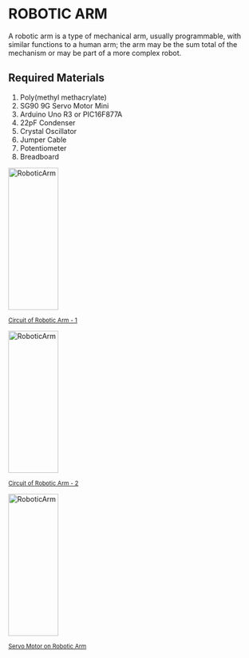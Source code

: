 # ROBOTIC ARM
A robotic arm is a type of mechanical arm, usually programmable, with similar functions to a human arm; the arm may be the sum total of the mechanism or may be part of a more complex robot.
## Required Materials
1. Poly(methyl methacrylate)
2. SG90 9G Servo Motor Mini
3. Arduino Uno R3 or PIC16F877A
4. 22pF Condenser
5. Crystal Oscillator
6. Jumper Cable
7. Potentiometer
8. Breadboard

<a href="http://ertkrn.com/Content/Proje/RobotikKol/robot1.jpg">
   <img src="http://ertkrn.com/Content/Proje/RobotikKol/robot1.jpg" alt="RoboticArm" style="width:100px; height:285px;">
   <div class="caption">
     <p><small>Circuit of Robotic Arm - 1</small></p>
   </div>
 </a>
<a href="http://ertkrn.com/Content/Proje/RobotikKol/robot2.jpg">
   <img src="http://ertkrn.com/Content/Proje/RobotikKol/robot2.jpg" alt="RoboticArm" style="width:100px; height:285px;">
   <div class="caption">
      <p><small>Circuit of Robotic Arm - 2</small></p>
   </div>
</a>
<a href="http://ertkrn.com/Content/Proje/RobotikKol/robot3.jpg">
   <img src="http://ertkrn.com/Content/Proje/RobotikKol/robot3.jpg" alt="RoboticArm" style="width:100px; height:285px;">
   <div class="caption">
      <p><small>Servo Motor on Robotic Arm</small></p>
   </div>
</a>
